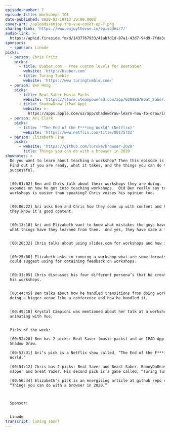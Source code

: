 ```yaml
---
episode-number: 7
episode-title: Workshops 101
date-published: 2020-03-10T13:30:00.000Z
cover-art: /uploads/enjoy-the-vue-cover-ep-7.png
sharing-link: 'https://www.enjoythevue.io/episodes/7/'
audio-link: >-
  https://aphid.fireside.fm/d/1437767933/41abfd1d-87a1-43d7-94d9-7fda3a5120e1/9390c5be-2d2a-4fbf-bb6a-5be25b37b9b5.mp3
sponsors: 
  - sponsor: Linode
picks:
  - person: Chris Fritz
    picks:
      - title: BSaber.com - Free custom levels for BeatSaber
        website: 'http://bsaber.com'
      - title: Turing Tumble
        website: 'https://www.turingtumble.com/'
  - person: Ben Hong
    picks:
      - title: Beat Saber Music Packs
        website: 'https://store.steampowered.com/app/620980/Beat_Saber/'
      - title: ShadowDraw (iPad App)
        website: >-
          https://apps.apple.com/us/app/shadowdraw-learn-how-to-draw/id1223507083
  - person: Ari Clark
    picks:
      - title: '"The End of the F***ing World" (Netflix)'
        website: 'https://www.netflix.com/title/80175722'
  - person: Elizabeth Fine
    picks:
      - website: 'https://github.com/luruke/browser-2020'
        title: Things you can do with a browser in 2020
shownotes: >
  Do you want to learn about teaching a workshop? Then this episode is for you.
  Find out if you are ready, what it takes, and the things you can do to be
  successful. 


  [00:01:02] Ben and Chris talk about their workshops they are doing.  Ben
  expands on how he got into teaching workshops.  Did Ben really say teaching
  workshops is easier than speaking? Chris voices his opinion too. 


  [00:06:22] Ari asks Ben and Chris how they come up with content and how do
  they know it’s good content. 


  [00:13:10] Ari and Elizabeth want to know what mistakes the guys have made and
  what things have they learned from them.  And yes, they have made a few.  


  [00:20:32] Chris talks about using slides.com for workshops and how it helps.


  [00:25:06] Elizabeth asks in running a workshop what are some formats the guys
  could suggest using for obtaining feedback on workshops. 


  [00:31:05] Chris discusses his four different persona’s that he created for
  his workshops.


  [00:44:45] Ben talks about how he handled transitions from doing workshops to
  doing a bigger venue like a conference and how he handled it.  


  [00:49:18] Krystal Campioni was mentioned about her talk at a workshop on
  animating with Vue. 


  Picks of the week:

  [00:52:26] Ben has 2 picks: Beat Saver (music packs) and an IPAD App called
  Shadow Draw.

  [00:53:31] Ari’s pick is a Netflix show called, “The End of the F***ing
  World.”

  [00:54:12] Chris has 2 picks: Beat Saver and Beast Saber. BennyDaBeast is best
  mapper and Great Yazer. His second pick is a game called, “Turing Tumble.”

  [00:56:44] Elizabeth’s pick is an energizing article at github repo called,
  “Things you can do with a browser in 2020.”



  Sponsor:


  Linode
transcript: Coming soon!
---
```

